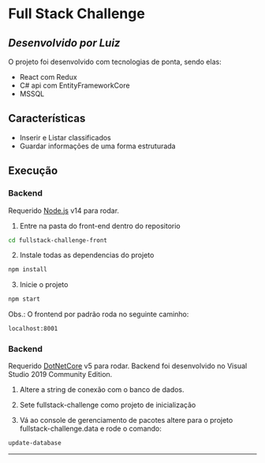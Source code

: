 # Full Stack Challenge
## _Desenvolvido por Luiz_


O projeto foi desenvolvido com tecnologias de ponta, sendo elas:

- React com Redux
- C# api com EntityFrameworkCore
- MSSQL

## Características

- Inserir e Listar classificados
- Guardar informações de uma forma estruturada


## Execução

### Backend
Requerido [Node.js](https://nodejs.org/) v14 para rodar.
1) Entre na pasta do front-end dentro do repositorio
```sh
cd fullstack-challenge-front
```

2) Instale todas as dependencias do projeto
```sh
npm install
```
3) Inicie o projeto
```sh
npm start
```

Obs.: O frontend por padrão roda no seguinte caminho:
```sh
localhost:8001
```


### Backend
Requerido [DotNetCore](https://dotnet.microsoft.com/download/dotnet/5.0) v5 para rodar.
Backend foi desenvolvido no Visual Studio 2019 Community Edition.

1) Altere a string de conexão com o banco de dados.
2) Sete fullstack-challenge como projeto de inicialização


3) Vá ao console de gerenciamento de pacotes altere para o projeto fullstack-challenge.data 
e rode o comando:
```sh
update-database
```
****
